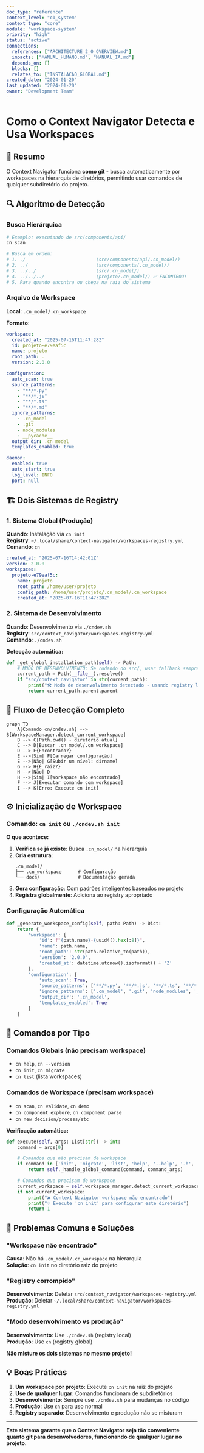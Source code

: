 ```yaml
---
doc_type: "reference"
context_level: "c1_system"
context_type: "core"
module: "workspace-system"
priority: "high"
status: "active"
connections:
  references: ["ARCHITECTURE_2_0_OVERVIEW.md"]
  impacts: ["MANUAL_HUMANO.md", "MANUAL_IA.md"]
  depends_on: []
  blocks: []
  relates_to: ["INSTALACAO_GLOBAL.md"]
created_date: "2024-01-20"
last_updated: "2024-01-20"
owner: "Development Team"
---
```


# Como o Context Navigator Detecta e Usa Workspaces

## 🎯 Resumo

O Context Navigator funciona **como git** - busca automaticamente por workspaces na hierarquia de diretórios, permitindo usar comandos de qualquer subdiretório do projeto.

## 🔍 Algoritmo de Detecção

### **Busca Hierárquica**

```bash
# Exemplo: executando de src/components/api/
cn scan

# Busca em ordem:
# 1. ./                          (src/components/api/.cn_model/)
# 2. ../                         (src/components/.cn_model/)
# 3. ../../                      (src/.cn_model/)
# 4. ../../../                   (projeto/.cn_model/) ✅ ENCONTROU!
# 5. Para quando encontra ou chega na raiz do sistema
```

### **Arquivo de Workspace**

**Local**: `.cn_model/.cn_workspace`

**Formato**:

```yaml
workspace:
  created_at: "2025-07-16T11:47:28Z"
  id: projeto-e79eaf5c
  name: projeto
  root_path: .
  version: 2.0.0

configuration:
  auto_scan: true
  source_patterns:
    - "**/*.py"
    - "**/*.js"
    - "**/*.ts"
    - "**/*.md"
  ignore_patterns:
    - .cn_model
    - .git
    - node_modules
    - __pycache__
  output_dir: .cn_model
  templates_enabled: true

daemon:
  enabled: true
  auto_start: true
  log_level: INFO
  port: null
```

## 🏗️ Dois Sistemas de Registry

### **1. Sistema Global (Produção)**

**Quando**: Instalação via `cn init`  
**Registry**: `~/.local/share/context-navigator/workspaces-registry.yml`  
**Comando**: `cn`

```yaml
created_at: "2025-07-16T14:42:01Z"
version: 2.0.0
workspaces:
  projeto-e79eaf5c:
    name: projeto
    root_path: /home/user/projeto
    config_path: /home/user/projeto/.cn_model/.cn_workspace
    created_at: "2025-07-16T11:47:28Z"
```

### **2. Sistema de Desenvolvimento**

**Quando**: Desenvolvimento via `./cndev.sh`  
**Registry**: `src/context_navigator/workspaces-registry.yml`  
**Comando**: `./cndev.sh`

**Detecção automática:**

```python
def _get_global_installation_path(self) -> Path:
    # MODO DE DESENVOLVIMENTO: Se rodando do src/, usar fallback sempre
    current_path = Path(__file__).resolve()
    if "src/context_navigator" in str(current_path):
        print("🛠️ Modo de desenvolvimento detectado - usando registry local")
        return current_path.parent.parent
```

## 🔄 Fluxo de Detecção Completo

```mermaid
graph TD
    A[Comando cn/cndev.sh] --> B[WorkspaceManager.detect_current_workspace]
    B --> C[Path.cwd() - diretório atual]
    C --> D[Buscar .cn_model/.cn_workspace]
    D --> E{Encontrado?}
    E -->|Sim| F[Carregar configuração]
    E -->|Não| G[Subir um nível: dirname]
    G --> H{É raiz?}
    H -->|Não| D
    H -->|Sim| I[Workspace não encontrado]
    F --> J[Executar comando com workspace]
    I --> K[Erro: Execute cn init]
```

## ⚙️ Inicialização de Workspace

### **Comando**: `cn init` ou `./cndev.sh init`

**O que acontece:**

1. **Verifica se já existe**: Busca `.cn_model/` na hierarquia
2. **Cria estrutura**:
   ```
   .cn_model/
   ├── .cn_workspace      # Configuração
   └── docs/              # Documentação gerada
   ```
3. **Gera configuração**: Com padrões inteligentes baseados no projeto
4. **Registra globalmente**: Adiciona ao registry apropriado

### **Configuração Automática**

```python
def _generate_workspace_config(self, path: Path) -> Dict:
    return {
        'workspace': {
            'id': f"{path.name}-{uuid4().hex[:8]}",
            'name': path.name,
            'root_path': str(path.relative_to(path)),
            'version': '2.0.0',
            'created_at': datetime.utcnow().isoformat() + 'Z'
        },
        'configuration': {
            'auto_scan': True,
            'source_patterns': ['**/*.py', '**/*.js', '**/*.ts', '**/*.md'],
            'ignore_patterns': ['.cn_model', '.git', 'node_modules', '__pycache__'],
            'output_dir': '.cn_model',
            'templates_enabled': True
        }
    }
```

## 🎯 Comandos por Tipo

### **Comandos Globais** (não precisam workspace)

- `cn help`, `cn --version`
- `cn init`, `cn migrate`
- `cn list` (lista workspaces)

### **Comandos de Workspace** (precisam workspace)

- `cn scan`, `cn validate`, `cn demo`
- `cn component explore`, `cn component parse`
- `cn new decision/process/etc`

**Verificação automática:**

```python
def execute(self, args: List[str]) -> int:
    command = args[0]

    # Comandos que não precisam de workspace
    if command in ['init', 'migrate', 'list', 'help', '--help', '-h', '--version']:
        return self._handle_global_command(command, command_args)

    # Comandos que precisam de workspace
    current_workspace = self.workspace_manager.detect_current_workspace()
    if not current_workspace:
        print("❌ Context Navigator workspace não encontrado")
        print("💡 Execute 'cn init' para configurar este diretório")
        return 1
```

## 🚨 Problemas Comuns e Soluções

### **"Workspace não encontrado"**

**Causa**: Não há `.cn_model/.cn_workspace` na hierarquia  
**Solução**: `cn init` no diretório raiz do projeto

### **"Registry corrompido"**

**Desenvolvimento**: Deletar `src/context_navigator/workspaces-registry.yml`  
**Produção**: Deletar `~/.local/share/context-navigator/workspaces-registry.yml`

### **"Modo desenvolvimento vs produção"**

**Desenvolvimento**: Use `./cndev.sh` (registry local)  
**Produção**: Use `cn` (registry global)

**Não misture os dois sistemas no mesmo projeto!**

## 💡 Boas Práticas

1. **Um workspace por projeto**: Execute `cn init` na raiz do projeto
2. **Use de qualquer lugar**: Comandos funcionam de subdiretórios
3. **Desenvolvimento**: Sempre use `./cndev.sh` para mudanças no código
4. **Produção**: Use `cn` para uso normal
5. **Registry separado**: Desenvolvimento e produção não se misturam

---

**Este sistema garante que o Context Navigator seja tão conveniente quanto git para desenvolvedores, funcionando de qualquer lugar no projeto.**
